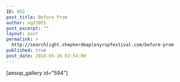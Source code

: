 ```yaml
---
ID: 602
post_title: Before Prom
author: ng23055
post_excerpt: ""
layout: post
permalink: >
  http://searchlight.shepherdmaplesyrupfestival.com/before-prom
published: true
post_date: 2018-05-26 02:54:00
---
```

[aesop_gallery id="594"]